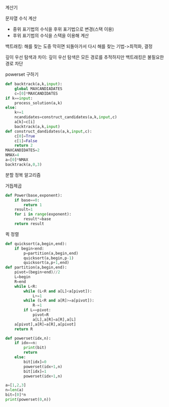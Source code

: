 계산기

문자열 수식 계산

- 중위 표기법의 수식을 후위 표기법으로 변경(스택 이용)
- 후위 표기법의 수식을 스택을 이용해 계산

백트래킹: 해를 찾는 도중 막히면 되돌아가서 다시 해를 찾는 기법->최적화, 결정

깊이 우선 탐색과 차이: 깊이 우선 탐색은 모든 경로를 추적하지만 백트래킹은 불필요한 경로 차단

powerset 구하기

```python
def backtrack(a,k,input):
    global MAXCANDIADATES
    c=[0]*MAXCANDIDATES
if k==input:
    process_solution(a,k)
else:
    k+=1
    ncandidates=construct_candidates(a,k,input,c)
    a[k]=c[i]
    backtrack(a,k,input)
def construct_dandidates(a,k,input,c):
    c[0]=True
    c[1]=False
    return 2
MAXCANDIDATES=2
NMAX=4
a=[0]*NMAX
backtrack(a,0,3)
```

분할 정복 알고리즘

거듭제곱

```python
def Power(base,exponent):
    if base==0:
        return 1
    result=1
    for i in range(exponent):
        result*=base
    return result
```

퀵 정렬

```python
def quicksort(a,begin,end):
    if begin<end:
        p=partition(a,begin,end)
        quicksort(a,begin,p-1)
        quicksort(a,p+1,end)
def partition(a,begin,end):
    pivot=(begin+end)//2
    L=begin
    R=end
    while L<R:
        while (L<R and a[L]<a[pivot]):
            L+=1
        while (L<R and a[R]>=a[pivot]):
            R-=1
        if L==pivot:
            pivot=R
        	a[L],a[R]=a[R],a[L]
    a[pivot],a[R]=a[R],a[pivot]
    return R
```

```python
def powerset(idx,n):
    if idx==n:
        print(bit)
        return
    else:
        bit[idx]=0
        powerset(idx+1,n)
        bit[idx]=1
        powerset(idx+1,n)

a=[1,2,3]
n=len(a)
bit=[0]*n
print(powerset(0,n))
```

